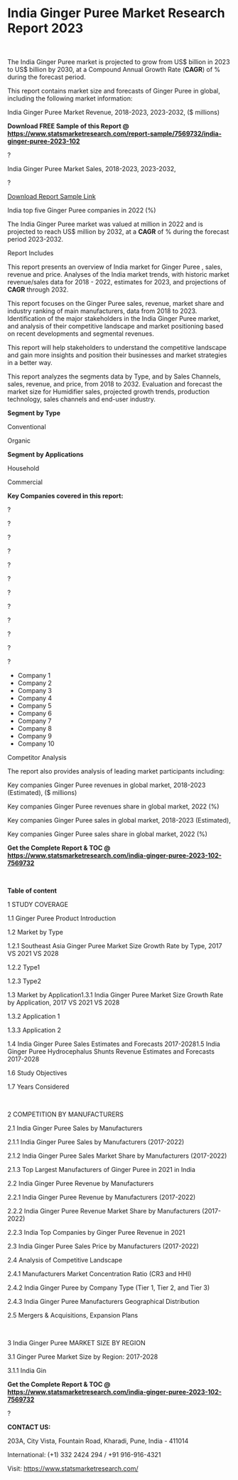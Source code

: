 <h1>India Ginger Puree Market Research Report 2023</h1><br/><p>The India Ginger Puree market is projected to grow from US$ billion in 2023 to US$ billion by 2030, at a Compound Annual Growth Rate (<strong>CAGR</strong>) of % during the forecast period.</p>
 
 
 
 <p>This report contains market size and forecasts of Ginger Puree in global, including the following market information:</p>
 
 
 
 <p>India Ginger Puree Market Revenue, 2018-2023, 2023-2032, ($ millions)</p>
 
 
 
 <div><b>Download FREE Sample of this Report @ <a href="https://www.statsmarketresearch.com/download-free-sample/7569732/india-ginger-puree-2023-102">https://www.statsmarketresearch.com/report-sample/7569732/india-ginger-puree-2023-102</a></b></div>
 
 
 
 <p>? </p>
 
 
 
 <p>India Ginger Puree Market Sales, 2018-2023, 2023-2032,</p>
 
 
 
 <p>? </p>
 
 
 
 <p><a href="https://www.statsmarketresearch.com/download-free-sample/7569732/india-ginger-puree-2023-102">Download Report Sample Link</a></p>
 
 
 
 <p>India top five Ginger Puree companies in 2022 (%)</p>
 
 
 
 <p>The India Ginger Puree market was valued at million in 2022 and is projected to reach US$ million by 2032, at a <strong>CAGR</strong> of % during the forecast period 2023-2032.</p>
 
 
 
 <p>Report Includes</p>
 
 
 
 <p>This report presents an overview of India market for Ginger Puree , sales, revenue and price. Analyses of the India market trends, with historic market revenue/sales data for 2018 - 2022, estimates for 2023, and projections of <strong>CAGR</strong> through 2032.</p>
 
 
 
 <p>This report focuses on the Ginger Puree sales, revenue, market share and industry ranking of main manufacturers, data from 2018 to 2023. Identification of the major stakeholders in the India Ginger Puree market, and analysis of their competitive landscape and market positioning based on recent developments and segmental revenues.</p>
 
 
 
 <p>This report will help stakeholders to understand the competitive landscape and gain more insights and position their businesses and market strategies in a better way.</p>
 
 
 
 <p>This report analyzes the segments data by Type, and by Sales Channels, sales, revenue, and price, from 2018 to 2032. Evaluation and forecast the market size for Humidifier sales, projected growth trends, production technology, sales channels and end-user industry.</p>
 
 
 
 <p><strong>Segment by Type</strong></p>
 
 
 
 <p>Conventional</p>
 
 
 
 <p>Organic</p>
 
 
 
 <p><strong>Segment <strong><strong>by Applications</strong></strong></strong></p>
 
 
 
 <p>Household</p>
 
 
 
 <p>Commercial</p>
 
 
 
 <p><strong>Key Companies covered in this report:</strong></p>
 
 
 
 <p>? </p>
 
 
 
 <p>? </p>
 
 
 
 <p>? </p>
 
 
 
 <p>? </p>
 
 
 
 <p>? </p>
 
 
 
 <p>? </p>
 
 
 
 <p>? </p>
 
 
 
 <p>? </p>
 
 
 
 <p>? </p>
 
 
 
 <p>? </p>
 
 
 
 <p>? </p>
 
 
 
 <p>? </p>
 
 
 
 <ul>
 
 <li>Company 1</li>
 
 <li>Company 2</li>
 
 <li>Company 3</li>
 
 <li>Company 4</li>
 
 <li>Company 5</li>
 
 <li>Company 6</li>
 
 <li>Company 7</li>
 
 <li>Company 8</li>
 
 <li>Company 9</li>
 
 <li>Company 10</li>
 
 </ul>
 
 
 
 <p>Competitor Analysis</p>
 
 
 
 <p>The report also provides analysis of leading market participants including:</p>
 
 
 
 <p>Key companies Ginger Puree revenues in global market, 2018-2023 (Estimated), ($ millions)</p>
 
 
 
 <p>Key companies Ginger Puree revenues share in global market, 2022 (%)</p>
 
 
 
 <p>Key companies Ginger Puree sales in global market, 2018-2023 (Estimated),</p>
 
 
 
 <p>Key companies Ginger Puree sales share in global market, 2022 (%)</p>
 
 
 
 <div><b>Get the Complete Report & TOC @ <a href="https://www.statsmarketresearch.com/india-ginger-puree-2023-102-7569732">https://www.statsmarketresearch.com/india-ginger-puree-2023-102-7569732</a></b></div>
 
 
 
 <p><br />
 
 <b>Table of content</b></p>
 
 
 
 <p>1 STUDY COVERAGE<br />
 
 1.1 Ginger Puree Product Introduction<br />
 
 1.2 Market by Type<br />
 
 1.2.1 Southeast Asia Ginger Puree Market Size Growth Rate by Type, 2017 VS 2021 VS 2028<br />
 
 1.2.2 Type1<br />
 
 1.2.3 Type2<br />
 
 1.3 Market by Application1.3.1 India Ginger Puree Market Size Growth Rate by Application, 2017 VS 2021 VS 2028<br />
 
 1.3.2 Application 1<br />
 
 1.3.3 Application 2<br />
 
 1.4 India Ginger Puree Sales Estimates and Forecasts 2017-20281.5 India Ginger Puree Hydrocephalus Shunts Revenue Estimates and Forecasts 2017-2028<br />
 
 1.6 Study Objectives<br />
 
 1.7 Years Considered<br />
 
 <br />
 
 2 COMPETITION BY MANUFACTURERS<br />
 
 2.1 India Ginger Puree Sales by Manufacturers<br />
 
 2.1.1 India Ginger Puree Sales by Manufacturers (2017-2022)<br />
 
 2.1.2 India Ginger Puree Sales Market Share by Manufacturers (2017-2022)<br />
 
 2.1.3 Top Largest Manufacturers of Ginger Puree in 2021 in India<br />
 
 2.2 India Ginger Puree Revenue by Manufacturers<br />
 
 2.2.1 India Ginger Puree Revenue by Manufacturers (2017-2022)<br />
 
 2.2.2 India Ginger Puree Revenue Market Share by Manufacturers (2017-2022)<br />
 
 2.2.3 India Top Companies by Ginger Puree Revenue in 2021<br />
 
 2.3 India Ginger Puree Sales Price by Manufacturers (2017-2022)<br />
 
 2.4 Analysis of Competitive Landscape<br />
 
 2.4.1 Manufacturers Market Concentration Ratio (CR3 and HHI)<br />
 
 2.4.2 India Ginger Puree by Company Type (Tier 1, Tier 2, and Tier 3)<br />
 
 2.4.3 India Ginger Puree Manufacturers Geographical Distribution<br />
 
 2.5 Mergers & Acquisitions, Expansion Plans<br />
 
 <br />
 
 3 India Ginger Puree MARKET SIZE BY REGION<br />
 
 3.1 Ginger Puree Market Size by Region: 2017-2028<br />
 
 3.1.1 India Gin</p>
 
 
 
 <div><b>Get the Complete Report & TOC @ <a href="https://www.statsmarketresearch.com/india-ginger-puree-2023-102-7569732">https://www.statsmarketresearch.com/india-ginger-puree-2023-102-7569732</a></b></div>
 
 
 
 <p>? </p>
 
 
 
 <p><b>CONTACT US:</b><br />
 
 203A, City Vista, Fountain Road, Kharadi, Pune, India - 411014<br />
 
 International: (+1) 332 2424 294 / +91 916-916-4321<br />
 
 Visit: <a href="https://www.statsmarketresearch.com/">https://www.statsmarketresearch.com/</a></p>